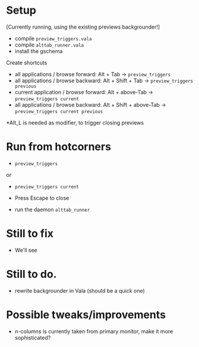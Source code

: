 # Setup

[Currently running, using the existing previews backgrounder!]

- compile `preview_triggers.vala `
- compile `alttab_runner.vala`
- install the gschema

Create shortcuts
- all applications / browse forward: Alt + Tab -> `preview_triggers`
- all applications / browse backward: Alt + Shift + Tab -> `preview_triggers previous`
- current application / browse forward: Alt + above-Tab -> `preview_triggers current`
- all applications / browse backward: Alt + Shift + above-Tab -> `preview_triggers current previous`

*Alt_L is needed as modifier, to trigger closing previews

# Run from hotcorners
- `preview_triggers`

or 

- `preview_triggers current`

- Press Escape to close

- run the daemon `alttab_runner`

# Still to fix
- We'll see

# Still to do.
- rewrite backgrounder in Vala (should be a quick one)

# Possible tweaks/improvements
- n-columns is currently taken from primary monitor, make it more sophisticated?
